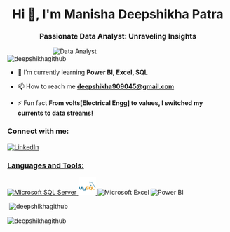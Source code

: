 <h1 align="center">Hi 👋, I'm Manisha Deepshikha Patra</h1>
<h3 align="center">Passionate Data Analyst: Unraveling Insights</h3>
<img align="right" alt="Data Analyst" width="400" src="https://uploads-ssl.webflow.com/5c19100c2b50073e6ee69da1/60d34f3b422c048fb72cb925_Analyze.gif">

<p align="left"> <img src="https://komarev.com/ghpvc/?username=deepshikhagithub&label=Profile%20views&color=0e75b6&style=flat" alt="deepshikhagithub" /> </p>

- 🌱 I’m currently learning **Power BI, Excel, SQL**

- 📫 How to reach me **deepshikha909045@gmail.com**

- ⚡ Fun fact **From volts[Electrical Engg] to values, I switched my currents to data streams!**

<h3 align="left">Connect with me:</h3>
<p align="left">
    <a href="https://linkedin.com/in/www.linkedin.com/in/manisha-deepshikha-patra" target="blank">
        <img align="center" src="https://img.icons8.com/color/48/000000/linkedin.png" alt="LinkedIn" width="40" height="40" />
   </p>

<h3 align="left">Languages and Tools:</h3>
<p align="left"> 
    <a href="https://www.microsoft.com/en-us/sql-server" target="_blank" rel="noreferrer"> 
        <img src="https://www.svgrepo.com/show/303229/microsoft-sql-server-logo.svg" alt="Microsoft SQL Server" width="40" height="40"/> 
    </a> 
    <a href="https://www.mysql.com/" target="_blank" rel="noreferrer"> 
        <img src="https://raw.githubusercontent.com/devicons/devicon/master/icons/mysql/mysql-original-wordmark.svg" alt="MySQL" width="40" height="40"/> 
    </a>
    <img src="https://img.icons8.com/color/48/000000/microsoft-excel-2019--v1.png" alt="Microsoft Excel" width="40" height="40"/>
    <img src="https://img.icons8.com/color/48/000000/power-bi.png" alt="Power BI" width="40" height="40"/>
</p>

<p>&nbsp;<img align="center" src="https://github-readme-stats.vercel.app/api?username=deepshikhagithub&show_icons=true&locale=en" alt="deepshikhagithub" /></p>

<p><img align="center" src="https://github-readme-streak-stats.herokuapp.com/?user=deepshikhagithub&" alt="deepshikhagithub" /></p>

